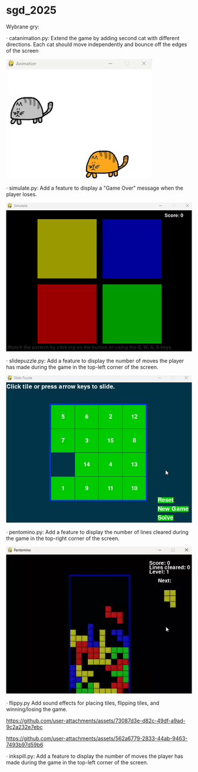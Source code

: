 ﻿# sgd_2025
Wybrane gry:

· catanimation.py:
Extend the game by adding second cat with different directions. Each cat should move independently and bounce off the edges of the screen
  

![](catanimation.gif)

· simulate.py:
Add a feature to display a "Game Over" message when the player loses.
  

![](simulate.gif)

· slidepuzzle.py:
Add a feature to display the number of moves the player has made during the game in the top-left corner of the screen.
  
  
![](slidepuzzle.gif)

· pentomino.py:
Add a feature to display the number of lines cleared during the game in the top-right corner of the screen.
  
  
![](pentomino.gif)

· flippy.py
Add sound effects for placing tiles, flipping tiles, and winning/losing the game.

https://github.com/user-attachments/assets/73087d3e-d82c-49df-a9ad-9c2a232e7ebc

  
https://github.com/user-attachments/assets/562a6779-2833-44ab-9463-7493b97d59b6

· inkspill.py:
Add a feature to display the number of moves the player has made during the game in the top-left corner of the screen.
